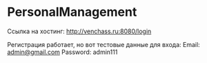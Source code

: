 # PersonalManagement

Ссылка на хостинг: http://venchass.ru:8080/login

Регистрация работает, но вот тестовые данные для входа:
Email: admin@gmail.com
Password: admin111

